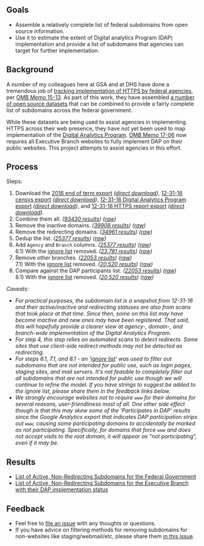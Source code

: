 
## Goals

* Assemble a relatively complete list of federal subdomains from open source information.  
* Use it to estimate the extent of Digital analytics Program (DAP) implementation and provide a list of subdomains that agencies can target for further implementation.  

## Background 

A number of my colleagues here at GSA and at DHS have done a tremendous job of [tracking implementation of HTTPS by federal agencies](https://18f.gsa.gov/2017/01/04/tracking-the-us-governments-progress-on-moving-https/), per [OMB Memo 15-13](https://obamawhitehouse.archives.gov/sites/default/files/omb/memoranda/2015/m-15-13.pdf).  As part of this work, they have assembled [a number of open source datasets](https://github.com/GSA/https/tree/master/compliance/data) that can be combined to provide a fairly complete list of subdomains across the federal government.  

While these datasets are being used to assist agencies in implementing HTTPS across their web presence, they have not yet been used to map implementation of the [Digital Analytics Program](https://www.digitalgov.gov/services/dap/).  [OMB Memo 17-06](https://obamawhitehouse.archives.gov/sites/default/files/omb/memoranda/2017/m-17-06.pdf) now requires all Executive Branch websites to fully implement DAP on their public websites.  This project attempts to assist agencies in this effort.  

## Process

Steps:  
1) Download the [2016 end of term export](https://github.com/GSA/https/blob/master/compliance/data/eot-2016.csv) _([direct download](https://raw.githubusercontent.com/GSA/https/master/compliance/data/eot-2016.csv))_, [12-31-16 censys export](https://github.com/GSA/https/blob/master/compliance/data/censys-2016-12-31.csv) _([direct download](https://raw.githubusercontent.com/GSA/https/master/compliance/data/censys-2016-12-31.csv))_, [12-31-16 Digital Analytics Program export](https://github.com/GSA/https/blob/master/compliance/data/dap-2016-12-31.csv) _([direct download](https://raw.githubusercontent.com/GSA/https/master/compliance/data/dap-2016-12-31.csv))_, and [12-31-16 HTTPS report export](https://github.com/GSA/https/blob/master/compliance/data/parents-2016-12-31.csv) _([direct download](https://raw.githubusercontent.com/GSA/https/master/compliance/data/parents-2016-12-31.csv))_.  
2) Combine them all.  _([93430 results](https://github.com/18F/g-analytics/blob/18f-pages/projects/dap-subdomain-report/1-initial-combined-subdomain-list.csv))_  _([raw](https://github.com/18F/g-analytics/raw/18f-pages/projects/dap-subdomain-report/1-initial-combined-subdomain-list.csv))_  
3) Remove the inactive domains.  _([39908 results](https://github.com/18F/g-analytics/blob/18f-pages/projects/dap-subdomain-report/2-combined-subdomain-list-minus-inactive-URLs.csv))_  _([raw](https://github.com/18F/g-analytics/raw/18f-pages/projects/dap-subdomain-report/2-combined-subdomain-list-minus-inactive-URLs.csv))_  
4) Remove the redirecting domains.  _([34961 results](https://github.com/18F/g-analytics/blob/18f-pages/projects/dap-subdomain-report/3-combined-subdomain-list-minus-inactive-or-redirecting-URLs.csv))_  _([raw](https://github.com/18F/g-analytics/raw/18f-pages/projects/dap-subdomain-report/3-combined-subdomain-list-minus-inactive-or-redirecting-URLs.csv))_  
5) Dedup the list.  _([25377 results](https://github.com/18F/g-analytics/blob/18f-pages/projects/dap-subdomain-report/4-combined-subdomain-list-minus-inactive-or-redirecting-URLs-dedupped.csv))_  _([raw](https://github.com/18F/g-analytics/raw/18f-pages/projects/dap-subdomain-report/4-combined-subdomain-list-minus-inactive-or-redirecting-URLs-dedupped.csv))_  
6) Add `Agency` and `Branch` columns.  _([25377 results](https://github.com/18F/g-analytics/blob/18f-pages/projects/dap-subdomain-report/5-subdomain-list-with-agencies-federal.csv))_ _([raw](https://github.com/18F/g-analytics/raw/18f-pages/projects/dap-subdomain-report/5-subdomain-list-with-agencies-federal.csv))_   
6.1) With the [ignore list](https://github.com/18F/g-analytics/blob/18f-pages/projects/dap-subdomain-report/assets/ignore-list.md) removed.  _([23,781 results](https://github.com/18F/g-analytics/blob/18f-pages/projects/dap-subdomain-report/5.1-subdomain-list-with-agencies-federal-filtered.csv))_  _([raw](https://github.com/18F/g-analytics/raw/18f-pages/projects/dap-subdomain-report/5.1-subdomain-list-with-agencies-federal-filtered.csv))_  
7) Remove other branches.  _([22053 results](https://github.com/18F/g-analytics/blob/18f-pages/projects/dap-subdomain-report/6-subdomain-list-with-agencies-executive.csv))_    _([raw](https://github.com/18F/g-analytics/raw/18f-pages/projects/dap-subdomain-report/6-subdomain-list-with-agencies-executive.csv))_  
7.1) With the [ignore list](https://github.com/18F/g-analytics/blob/18f-pages/projects/dap-subdomain-report/assets/ignore-list.md) removed.  _([20,520 results](https://github.com/18F/g-analytics/blob/18f-pages/projects/dap-subdomain-report/6.1-subdomain-list-with-agencies-executive-filtered.csv))_   _([raw](https://github.com/18F/g-analytics/raw/18f-pages/projects/dap-subdomain-report/6.1-subdomain-list-with-agencies-executive-filtered.csv))_  
8) Compare against the DAP participants list.  _([22053 results](https://github.com/18F/g-analytics/blob/18f-pages/projects/dap-subdomain-report/7-subdomain-list-with-agencies-executive-DAP.csv))_  _([raw](https://github.com/18F/g-analytics/raw/18f-pages/projects/dap-subdomain-report/7-subdomain-list-with-agencies-executive-DAP.csv))_  
8.1) With the [ignore list](https://github.com/18F/g-analytics/blob/18f-pages/projects/dap-subdomain-report/assets/ignore-list.md) removed.  _([20,520 results](https://github.com/18F/g-analytics/blob/18f-pages/projects/dap-subdomain-report/7.1-subdomain-list-with-agencies-executive-DAP-filtered.csv))_    _([raw](https://github.com/18F/g-analytics/raw/18f-pages/projects/dap-subdomain-report/7.1-subdomain-list-with-agencies-executive-DAP-filtered.csv))_  
  
_Caveats:_  

* _For practical purposes, the subdomain list is a snapshot from 12-31-16 and their active/inactive and redirecting statuses are also from scans that took place at that time.  Since then, some on this list may have become inactive and new ones may have been registered.  That said, this will hopefully provide a clearer view at agency-, domain-, and branch-wide implementation of the Digital Analytics Program._   
* _For step 4, this step relies on automated scans to detect redirects.  Some sites that use client-side redirect methods may not be detected as redirecting._   
* _For steps 6.1, 7.1, and 8.1 - an '[ignore list](https://github.com/18F/g-analytics/blob/18f-pages/projects/dap-subdomain-report/assets/ignore-list.md)' was used to filter out subdomains that are not intended for public use, such as login pages, staging sites, and mail servers.  It's not feasible to completely filter out all subdomains that are not intended for public use though we will continue to refine the model.  If you have strings to suggest be added to the ignore list, please share them in the feedback links below._  
* _We strongly encourage websites not to require `www` for their domains for several reasons, user-friendliness most of all.  One other side effect though is that this may skew some of the 'Participates in DAP' results since the Google Analytics export that indicates DAP participation strips out `www`, causing some participating domains to accidentally be marked as not participating. Specifically, for domains that force `www` and does not accept visits to the root domain, it will appear as "not participating", even if it may be._  


## Results 

* [List of Active, Non-Redirecting Subdomains for the Federal Government](https://github.com/18F/g-analytics/blob/18f-pages/projects/dap-subdomain-report/5.1-subdomain-list-with-agencies-federal-filtered.csv)
* [List of Active, Non-Redirecting Subdomains for the Executive Branch with their DAP implementation status](https://github.com/18F/g-analytics/blob/18f-pages/projects/dap-subdomain-report/7.1-subdomain-list-with-agencies-executive-DAP-filtered.csv)

## Feedback

* Feel free to [file an issue](https://github.com/18F/g-analytics/issues) with any thoughts or questions.  
* If you have advice on filtering methods for removing subdomains for non-websites like staging/webmail/etc, please share them [in this issue](https://github.com/18F/g-analytics/issues/30).  
